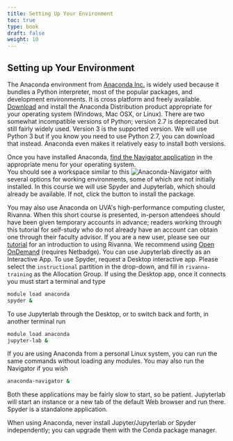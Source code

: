```yaml
---
title: Setting Up Your Environment
toc: true
type: book
draft: false
weight: 10
---
```


## Setting up Your Environment

The Anaconda environment from [Anaconda Inc.](https://anaconda.com) is widely used because it bundles a Python interpreter, most of the popular packages, and development environments. It is cross platform and freely available. [Download](https://www.anaconda.com/products/individual#Downloads) and install the Anaconda Distribution product appropriate for your operating system (Windows, Mac OSX, or Linux).  There are two somewhat incompatible versions of Python; version 2.7 is deprecated but still fairly widely used.  Version 3 is the supported version.  We will use Python 3 but if you know you need to use Python 2.7, you can download that instead.  Anaconda even makes it relatively easy to install both versions.

Once you have installed Anaconda, [find the Navigator application](https://docs.anaconda.com/anaconda/user-guide/getting-started/) in the appropriate menu for your operating system.  
You should see a workspace similar to this
![Anaconda-Navigator](/courses/python_introduction/imgs/AnacondaNavigator.png)
with several options for working environments, some of which are not initially installed.  In this course we will use Spyder and Jupyterlab, which should 
already be available.  If not, click the button to install the package.

You may also use Anaconda on UVA's high-performance computing cluster, Rivanna.  When this short course is presented, in-person attendees should have been given temporary accounts in advance; 
readers working through this tutorial for self-study who do not already have an account can obtain one through their faculty advisor.
If you are a new user, please see our [tutorial](/slides/rivanna-intro) for an introduction to using Rivanna.  We recommend using [Open OnDemand](https://rivanna-portal.hpc.virginia.edu) (requires Netbadge).  You can use Jupyterlab directly as an Interactive App.  To use Spyder, request a Desktop interactive app.  Please select the `instructional` partition in the drop-down, and fill in `rivanna-training` as the Allocation Group.  If using the Desktop app, once it connects you must start a terminal and type
```bash
module load anaconda
spyder &
```
To use Jupyterlab through the Desktop, or to switch back and forth, in another terminal run
```bash
module load anaconda
jupyter-lab &
```

If you are using Anaconda from a personal Linux system, you can run the same 
commands without loading any modules.  You may also run the Navigator if you wish
```bash
anaconda-navigator &
```

Both these applications may be fairly slow to start, so be patient.  Jupyterlab will start an instance or a new tab of the default Web browser and run there.  Spyder is a standalone application.

When using Anaconda, never install Jupyter/Jupyterlab or Spyder independently; you can upgrade them with the Conda package manager.
